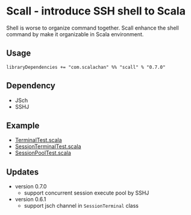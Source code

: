 # Scall - introduce SSH shell to Scala
Shell is worse to organize command together. Scall enhance the shell command by make it organizable in Scala environment.

## Usage
`libraryDependencies += "com.scalachan" %% "scall" % "0.7.0"`

## Dependency
- JSch
- SSHJ

## Example
- [TerminalTest.scala](https://github.com/LoranceChen/scall/blob/master/src/test/scala/lorance/scall/TerminalTest.scala)
- [SessionTerminalTest.scala](https://github.com/LoranceChen/scall/blob/master/src/test/scala/lorance/scall/SessionTerminalTest.scala)
- [SessionPoolTest.scala](https://github.com/LoranceChen/scall/blob/master/src/test/scala/lorance/scall/SessionPoolTest.scala)


## Updates
- version 0.7.0
  - support concurrent session execute pool by SSHJ
- version 0.6.1
  - support jsch channel in `SessionTerminal` class